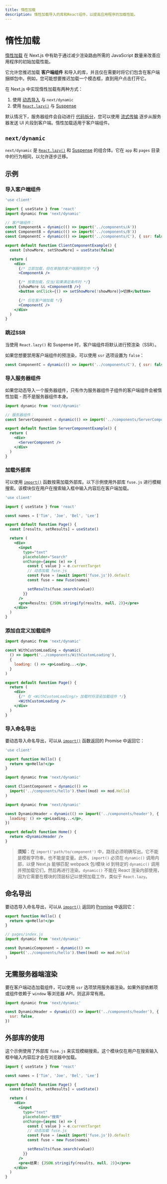 ```yaml
---
title: 惰性加载
description: 惰性加载导入的库和React组件，以提高应用程序的加载性能。
---
```


# 惰性加载

[惰性加载](https://developer.mozilla.org/docs/Web/Performance/Lazy_loading) 在 Next.js 中有助于通过减少渲染路由所需的 JavaScript 数量来改善应用程序的初始加载性能。

它允许您推迟加载 **客户端组件** 和导入的库，并且仅在需要时将它们包含在客户端捆绑包中。例如，您可能想要推迟加载一个模态框，直到用户点击打开它。

在 Next.js 中实现惰性加载有两种方式：

1. 使用 [动态导入](#nextdynamic) 与 `next/dynamic`
2. 使用 [`React.lazy()`](https://react.dev/reference/react/lazy) 与 [Suspense](https://react.dev/reference/react/Suspense)

默认情况下，服务器组件会自动进行 [代码拆分](https://developer.mozilla.org/docs/Glossary/Code_splitting)，您可以使用 [流式传输](/docs/app/building-your-application/routing/loading-ui-and-streaming) 逐步从服务器发送 UI 片段到客户端。惰性加载适用于客户端组件。

## `next/dynamic`

`next/dynamic` 是 [`React.lazy()`](https://react.dev/reference/react/lazy) 和 [Suspense](https://react.dev/reference/react/Suspense) 的组合体。它在 `app` 和 `pages` 目录中的行为相同，以允许逐步迁移。

## 示例

### 导入客户端组件

```jsx filename="app/page.js"
'use client'

import { useState } from 'react'
import dynamic from 'next/dynamic'

// 客户端组件：
const ComponentA = dynamic(() => import('../components/A'))
const ComponentB = dynamic(() => import('../components/B'))
const ComponentC = dynamic(() => import('../components/C'), { ssr: false })

export default function ClientComponentExample() {
  const [showMore, setShowMore] = useState(false)

  return (
    <div>
      {/* 立即加载，但在单独的客户端捆绑包中 */}
      <ComponentA />

      {/* 按需加载，仅当/如果满足条件时 */}
      {showMore && <ComponentB />}
      <button onClick={() => setShowMore(!showMore)}>切换</button>

      {/* 仅在客户端加载 */}
      <ComponentC />
    </div>
  )
}
```

### 跳过SSR

当使用 `React.lazy()` 和 Suspense 时，客户端组件将默认进行预渲染（SSR）。

如果您想要禁用客户端组件的预渲染，可以使用 `ssr` 选项设置为 `false`：

```jsx
const ComponentC = dynamic(() => import('../components/C'), { ssr: false })
```

### 导入服务器组件

如果您动态导入一个服务器组件，只有作为服务器组件子组件的客户端组件会被惰性加载 - 而不是服务器组件本身。

```jsx filename="app/page.js"
import dynamic from 'next/dynamic'

// 服务器组件：
const ServerComponent = dynamic(() => import('../components/ServerComponent'))

export default function ServerComponentExample() {
  return (
    <div>
      <ServerComponent />
    </div>
  )
}
```
### 加载外部库

可以使用 [`import()`](https://developer.mozilla.org/docs/Web/JavaScript/Reference/Operators/import) 函数按需加载外部库。以下示例使用外部库 `fuse.js` 进行模糊搜索。该模块仅在用户在搜索输入框中输入内容后在客户端加载。

```jsx filename="app/page.js"
'use client'

import { useState } from 'react'

const names = ['Tim', 'Joe', 'Bel', 'Lee']

export default function Page() {
  const [results, setResults] = useState()

  return (
    <div>
      <input
        type="text"
        placeholder="Search"
        onChange={async (e) => {
          const { value } = e.currentTarget
          // 动态加载 fuse.js
          const Fuse = (await import('fuse.js')).default
          const fuse = new Fuse(names)

          setResults(fuse.search(value))
        }}
      />
      <pre>Results: {JSON.stringify(results, null, 2)}</pre>
    </div>
  )
}
```

### 添加自定义加载组件

```jsx filename="app/page.js"
import dynamic from 'next/dynamic'

const WithCustomLoading = dynamic(
  () => import('../components/WithCustomLoading'),
  {
    loading: () => <p>Loading...</p>,
  }
)

export default function Page() {
  return (
    <div>
      {/* 在 <WithCustomLoading/> 加载时将渲染加载组件 */}
      <WithCustomLoading />
    </div>
  )
}
```

### 导入命名导出

要动态导入命名导出，可以从 [`import()`](https://developer.mozilla.org/docs/Web/JavaScript/Reference/Operators/import) 函数返回的 Promise 中返回它：

```jsx filename="components/hello.js"
'use client'

export function Hello() {
  return <p>Hello!</p>
}
```

```jsx filename="app/page.js"
import dynamic from 'next/dynamic'

const ClientComponent = dynamic(() =>
  import('../components/hello').then((mod) => mod.Hello)
)
```


```jsx
import dynamic from 'next/dynamic'

const DynamicHeader = dynamic(() => import('../components/header'), {
  loading: () => <p>Loading...</p>,
})

export default function Home() {
  return <DynamicHeader />
}
```

> **须知**：在 `import('path/to/component')` 中，路径必须明确写出。它不能是模板字符串，也不能是变量。此外，`import()` 必须在 `dynamic()` 调用内部，以便 Next.js 能够匹配 webpack 包/模块 id 到特定的 `dynamic()` 调用并预加载它们，然后再进行渲染。`dynamic()` 不能在 React 渲染内部使用，因为它需要在模块的顶层标记以使预加载工作，类似于 `React.lazy`。

## 命名导出

要动态导入命名导出，可以从 [`import()`](https://developer.mozilla.org/docs/Web/JavaScript/Reference/Global_Objects/Promise) 返回的 [Promise](https://github.com/tc39/proposal-dynamic-import#example) 中返回它：

```jsx filename="components/hello.js"
export function Hello() {
  return <p>Hello!</p>
}

// pages/index.js
import dynamic from 'next/dynamic'

const DynamicComponent = dynamic(() =>
  import('../components/hello').then((mod) => mod.Hello)
)
```

## 无需服务器端渲染

要在客户端动态加载组件，可以使用 `ssr` 选项禁用服务器渲染。如果外部依赖项或组件依赖于 `window` 等浏览器 API，则这非常有用。

```jsx
import dynamic from 'next/dynamic'

const DynamicHeader = dynamic(() => import('../components/header'), {
  ssr: false,
})
```
## 外部库的使用

这个示例使用了外部库 `fuse.js` 来实现模糊搜索。这个模块仅在用户在搜索输入框中输入内容后才会在浏览器中加载。

```jsx
import { useState } from 'react'

const names = ['Tim', 'Joe', 'Bel', 'Lee']

export default function Page() {
  const [results, setResults] = useState()

  return (
    <div>
      <input
        type="text"
        placeholder="搜索"
        onChange={async (e) => {
          const { value } = e.currentTarget
          // 动态加载 fuse.js
          const Fuse = (await import('fuse.js')).default
          const fuse = new Fuse(names)

          setResults(fuse.search(value))
        }}
      />
      <pre>结果: {JSON.stringify(results, null, 2)}</pre>
    </div>
  )
}
```

